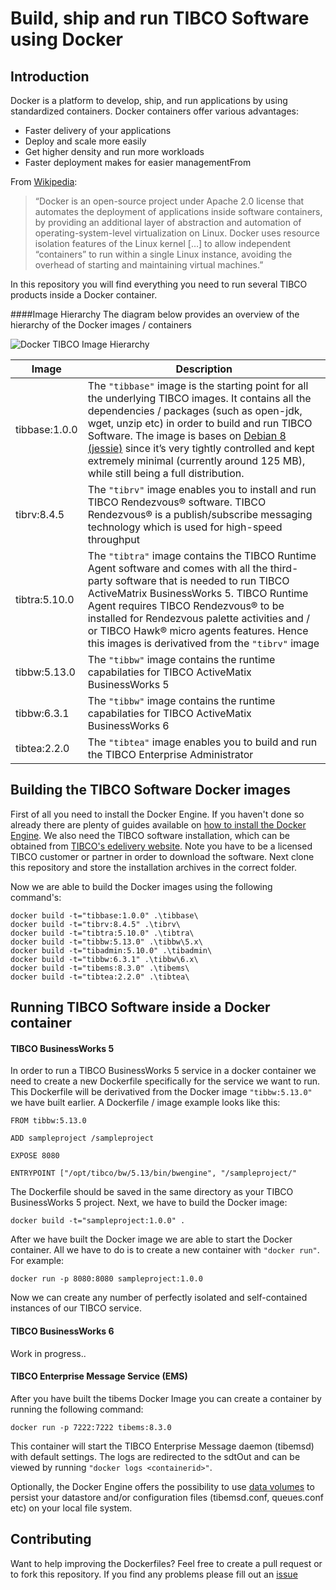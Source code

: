 Build, ship and run TIBCO Software using Docker 
=================== 
Introduction 
-------------- 

Docker is a platform to develop, ship, and run applications by using standardized containers. Docker containers offer various advantages:

 - Faster delivery of your applications 
 - Deploy and scale more easily 
 - Get higher density and run more workloads
 - Faster deployment makes for easier managementFrom 

From [Wikipedia](https://en.wikipedia.org/wiki/Docker_%28software%29):

> “Docker is an open-source project under Apache 2.0 license that automates the deployment of applications inside software containers,  by providing an additional layer of abstraction and automation of  operating-system-level virtualization on Linux. Docker uses resource isolation features of the Linux kernel […] to allow independent  “containers” to run within a single Linux instance, avoiding the  overhead of starting and maintaining virtual machines.”


In this repository you will find everything you need to run several TIBCO products inside a Docker container.


####Image Hierarchy 
The diagram below provides an overview of the hierarchy of the Docker images / containers

![Docker TIBCO Image Hierarchy ](http://i.imgur.com/5L4XqvV.png) 

| Image	 | Description | 
| --- | --- |
| tibbase:1.0.0 | The `"tibbase"` image is the starting point for all the underlying TIBCO images. It contains all the dependencies / packages (such as open-jdk, wget, unzip etc) in order to build and run TIBCO Software. The image is bases on [Debian 8 (jessie)](https://hub.docker.com/_/debian/) since it’s very tightly controlled and kept extremely minimal (currently around 125 MB), while still being a full distribution. | 
| tibrv:8.4.5| The `"tibrv"` image enables you to install and run TIBCO Rendezvous® software. TIBCO Rendezvous® is a publish/subscribe messaging technology which is used for high-speed throughput |
| tibtra:5.10.0 | The `"tibtra"` image contains the TIBCO Runtime Agent software and comes with all the third-party software that is needed to run TIBCO ActiveMatrix BusinessWorks 5. TIBCO Runtime Agent requires TIBCO Rendezvous® to be installed for Rendezvous palette activities and / or TIBCO Hawk® micro agents features. Hence this images is derivatived from the `"tibrv"` image | 
| tibbw:5.13.0 | The `"tibbw"` image contains the runtime capabilaties for TIBCO ActiveMatix BusinessWorks 5 | 
| tibbw:6.3.1 | The `"tibbw"` image contains the runtime capabilaties for TIBCO ActiveMatix BusinessWorks 6 |
| tibtea:2.2.0 | The `"tibtea"` image enables you to build and run the TIBCO Enterprise Administrator |


Building the TIBCO Software Docker images
------
First of all you need to install  the Docker Engine. If you haven't done so already there are plenty of guides available on [how to install the Docker Engine](https://docs.docker.com/engine/installation/). We also need the TIBCO software installation, which can be obtained from [TIBCO's edelivery website](http://edelivery.tibco.com). Note you have to be a licensed TIBCO customer or partner in order to download the software. Next clone this repository and store the installation archives in the correct folder. 

Now we are able to build the Docker images using the following command's:

    docker build -t="tibbase:1.0.0" .\tibbase\
    docker build -t="tibrv:8.4.5" .\tibrv\
    docker build -t="tibtra:5.10.0" .\tibtra\
    docker build -t="tibbw:5.13.0" .\tibbw\5.x\
    docker build -t="tibadmin:5.10.0" .\tibadmin\
    docker build -t="tibbw:6.3.1" .\tibbw\6.x\
    docker build -t="tibems:8.3.0" .\tibems\
    docker build -t="tibtea:2.2.0" .\tibtea\

Running TIBCO Software inside a Docker container
---------------------------------
#### TIBCO BusinessWorks 5

In order to run a TIBCO BusinessWorks 5 service in a docker container we need to create a new Dockerfile specifically for the service we want to run. This Dockerfile will be derivatived  from the Docker image `"tibbw:5.13.0"` we have built earlier. A Dockerfile / image example looks like this:

    FROM tibbw:5.13.0
    
    ADD sampleproject /sampleproject
    
    EXPOSE 8080
    
    ENTRYPOINT ["/opt/tibco/bw/5.13/bin/bwengine", "/sampleproject/"

The Dockerfile should be saved in the same directory as your TIBCO BusinessWorks 5 project. Next, we have to build the Docker image:

    docker build -t="sampleproject:1.0.0" .

After we have built the Docker image we are able to start the Docker container. All we have to do is to create a new container with `"docker run"`. For example:

    docker run -p 8080:8080 sampleproject:1.0.0

Now we can create any number of perfectly isolated and self-contained instances of our TIBCO service. 


#### TIBCO BusinessWorks 6

Work in progress..



#### TIBCO Enterprise Message Service (EMS) 

After you have built the tibems Docker Image you can create a container by running the following command:


    docker run -p 7222:7222 tibems:8.3.0

This container will start the TIBCO Enterprise Message daemon (tibemsd) with default settings. The logs are redirected to the sdtOut and can be viewed by running `"docker logs <containerid>"`.

Optionally, the Docker Engine offers the possibility to use [data volumes](https://docs.docker.com/engine/userguide/containers/dockervolumes/) to persist your datastore and/or configuration files (tibemsd.conf, queues.conf etc) on your local file system.

Contributing 
-------------- 
Want to help improving the Dockerfiles? Feel free to create a pull request or to fork this repository. If you find any problems please fill out an [issue](https://github.com/mikeschippers/docker-tibco/issues/new) 
